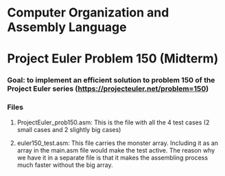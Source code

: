 # Computer Organization and Assembly Language

# Project Euler Problem 150 (Midterm)
### Goal: to implement an efficient solution to problem 150 of the Project Euler series (https://projecteuler.net/problem=150)

### Files
1. ProjectEuler_prob150.asm: 
This is the file with all the 4 test cases (2 small cases and 2 slightly big cases)

2) euler150_test.asm: 
This file carries the monster array. Including it as an array in the main.asm file would make the test active. The reason why we have it in a separate file is that it makes the assembling process much faster without the big array.
